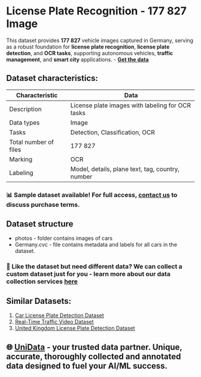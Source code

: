 # License Plate Recognition - 177 827 Image
This dataset provides **177 827** vehicle images captured in Germany, serving as a robust foundation for **license plate recognition**, **license plate detection**, and **OCR tasks**, supporting autonomous vehicles, **traffic management**, and **smart city** applications. - **[Get the data](https://unidata.pro/datasets/germany-license-plate-detection-dataset/?utm_source=github-sc&utm_medium=referral&utm_campaign=germany-license-plate-dataset )**

## Dataset characteristics:
| Characteristic       | Data                                      |
|----------------------|-------------------------------------------|
| Description          | License plate images with labeling for OCR tasks |
| Data types           | Image                                     |
| Tasks                | Detection, Classification, OCR            |
| Total number of files| 177 827                                   |
| Marking              | OCR                                       |
| Labeling             | Model, details, plane text, tag, country, number |

### 📊 Sample dataset available! For full access, [contact us](https://unidata.pro/datasets/germany-license-plate-detection-dataset/?utm_source=github-sc&utm_medium=referral&utm_campaign=germany-license-plate-dataset) to discuss purchase terms.

## Dataset structure
- photos - folder contains images of cars
- Germany.cvc - file contains metadata and labels for all cars in the dataset.

### 🧩 Like the dataset but need different data? We can collect a custom dataset just for you - learn more about our data collection services [here](https://unidata.pro/datasets/germany-license-plate-detection-dataset/?utm_source=github-sc&utm_medium=referral&utm_campaign=germany-license-plate-dataset)

## Similar Datasets:
1. [Car License Plate Detection Dataset](https://unidata.pro/datasets/car-license-plates-ocr-image/?utm_source=github-sc&utm_medium=referral&utm_campaign=germany-license-plate-dataset)
2. [Real-Time Traffic Video Dataset](https://unidata.pro/datasets/real-time-traffic-and-environmental-video-dataset/?utm_source=github-sc&utm_medium=referral&utm_campaign=germany-license-plate-dataset)
3. [United Kingdom License Plate Detection Dataset](https://unidata.pro/datasets/united-kingdom-license-plate-detection-dataset/?utm_source=github-sc&utm_medium=referral&utm_campaign=germany-license-plate-dataset)

## 🌐 [UniData](https://unidata.pro/datasets/germany-license-plate-detection-dataset/?utm_source=github-sc&utm_medium=referral&utm_campaign=germany-license-plate-dataset) - your trusted data partner. Unique, accurate, thoroughly collected and annotated data designed to fuel your AI/ML success.
